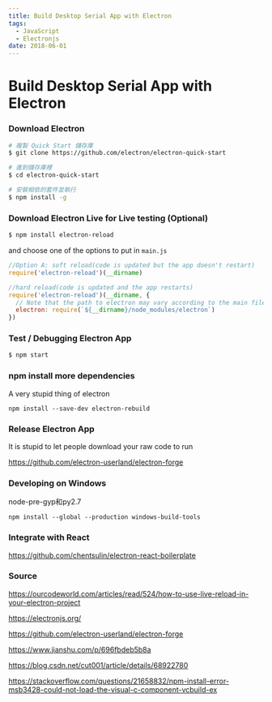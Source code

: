 ```yaml
---
title: Build Desktop Serial App with Electron
tags:
  - JavaScript
  - Electronjs
date: 2018-06-01
---
```


# Build Desktop Serial App with Electron

### Download Electron

```bash
# 複製 Quick Start 儲存庫
$ git clone https://github.com/electron/electron-quick-start

# 進到儲存庫裡
$ cd electron-quick-start

# 安裝相依的套件並執行
$ npm install -g
```

### Download Electron Live for Live testing (Optional)

```bash
$ npm install electron-reload
```

and choose one of the options to put in `main.js`

```js
//Option A: soft reload(code is updated but the app doesn't restart)
require('electron-reload')(__dirname)

//hard reload(code is updated and the app restarts)
require('electron-reload')(__dirname, {
  // Note that the path to electron may vary according to the main file
  electron: require(`${__dirname}/node_modules/electron`)
})
```

### Test / Debugging Electron App

```bash
$ npm start
```

### npm install more dependencies

A very stupid thing of electron

```
npm install --save-dev electron-rebuild
```

### Release Electron App

It is stupid to let people download your raw code to run

https://github.com/electron-userland/electron-forge

### Developing on Windows

node-pre-gyp和py2.7

```
npm install --global --production windows-build-tools
```

### Integrate with React

https://github.com/chentsulin/electron-react-boilerplate

### Source

https://ourcodeworld.com/articles/read/524/how-to-use-live-reload-in-your-electron-project

https://electronjs.org/

https://github.com/electron-userland/electron-forge

https://www.jianshu.com/p/696fbdeb5b8a

https://blog.csdn.net/cut001/article/details/68922780

https://stackoverflow.com/questions/21658832/npm-install-error-msb3428-could-not-load-the-visual-c-component-vcbuild-ex